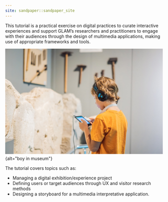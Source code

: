 ```yaml
---
site: sandpaper::sandpaper_site
---
```



This tutorial is a practical exercise on digital practices to curate interactive experiences and support GLAM’s researchers and practitioners to engage with their audiences through the design of multimedia applications, making use of appropriate frameworks and tools. 

![Boy looking at sculptures and listening to audio guide at museum exhibition &copy; by galitskaya under Education License from Adobe Stock](episodes/fig/boy.jpg){alt="boy in museum"}

The tutorial covers topics such as: 

- Managing a digital exhibition/experience project 
- Defining users or target audiences through UX and visitor research methods 
- Designing a storyboard for a multimedia interpretative application. 
